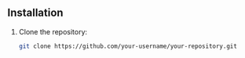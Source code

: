 ## Installation

1. Clone the repository:

   ```bash
   git clone https://github.com/your-username/your-repository.git